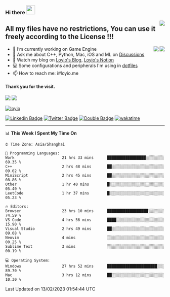 <h3 align="left">Hi there <img src="https://media.giphy.com/media/hvRJCLFzcasrR4ia7z/giphy.gif" width="28"></h3>
<a align="right" href="https://github.com/loyio/loyio/blob/master/STAR/README.md"><img align="right" src="https://img.shields.io/badge/LOYIO-STAR-green" /></a>

## All my files have no restrictions, You can use it freely according to the License !!!

<a href="https://github.com/loyio#gh-light-mode-only">
     <img align="right"  src="https://loy-readme.vercel.app/api/top-langs/?username=loyio&langs_count=6&hide=css,html,jupyter%20notebook" />
</a>

<a href="https://github.com/loyio#gh-dark-mode-only">
  <img align="right"  src="https://loy-readme.vercel.app/api/top-langs/?username=loyio&langs_count=6&theme=slateorange&hide=css,html,jupyter%20notebook" />
</a>



- 🔭 I’m currently working on Game Engine
- 💬 Ask me about C++, Python, Mac, iOS and ML on [Discussions](https://github.com/loyio/blog/discussions)
- 📔 Watch my blog on [Loyio's Blog](https://loyio.me), [Loyio's Notion](https://loyio.notion.site/loyio/Loyio-s-Dashboard-2f56bd29222a445ea9d9e8802a1ac83b)
- 💻 Some configurations and peripherals I'm using in [dotfiles](https://github.com/loyio/dotfiles)
- 📫 How to reach me: i#loyio.me


#### Thank you for the visit.
<img src="http://profile-counter.glitch.me/loyio/count.svg" />

<img src="https://loy-readme.vercel.app/api?username=loyio&show_icons=true&hide=stars&include_all_commits=true&hide_title=true&theme=slateorange" />

     

[![loyio](https://github-profile-trophy.vercel.app/?username=loyio&theme=onedark&column=4)](https://github.com/loyio)

[![Linkedin Badge](https://img.shields.io/badge/-@loyio-0077b5?style=flat-square&logo=Linkedin&logoColor=white&labelColor=0077b5&link=https://www.linkedin.com/in/loyio-hex-363172158/)](https://www.linkedin.com/in/loyio-hex-363172158/)
[![Twitter Badge](https://img.shields.io/badge/-@loyiome-1ca0f1?style=flat-square&labelColor=1ca0f1&logo=twitter&logoColor=white&link=https://twitter.com/loyiome)](https://twitter.com/loyiome)
[![Double Badge](https://img.shields.io/badge/@loyio-007722?style=flat&logo=Douban&logoColor=white)](https://www.douban.com/people/susmote)
[![wakatime](https://wakatime.com/badge/user/c0ddc104-5a20-41d1-ab9a-c4d9ea20a4d9.svg)](https://wakatime.com/@c0ddc104-5a20-41d1-ab9a-c4d9ea20a4d9)

-------
<!--START_SECTION:waka-->
📊 **This Week I Spent My Time On** 

```text
⌚︎ Time Zone: Asia/Shanghai

💬 Programming Languages: 
Work                     21 hrs 33 mins      █████████████████░░░░░░░░   69.35 % 
C++                      2 hrs 48 mins       ██░░░░░░░░░░░░░░░░░░░░░░░   09.02 % 
MiniScript               2 hrs 45 mins       ██░░░░░░░░░░░░░░░░░░░░░░░   08.86 % 
Other                    1 hr 40 mins        █░░░░░░░░░░░░░░░░░░░░░░░░   05.40 % 
LeetCode                 1 hr 37 mins        █░░░░░░░░░░░░░░░░░░░░░░░░   05.23 % 

🔥 Editors: 
Browser                  23 hrs 10 mins      ██████████████████░░░░░░░   74.59 % 
VS Code                  4 hrs 56 mins       ████░░░░░░░░░░░░░░░░░░░░░   15.90 % 
Visual Studio            2 hrs 49 mins       ██░░░░░░░░░░░░░░░░░░░░░░░   09.08 % 
Neovim                   4 mins              ░░░░░░░░░░░░░░░░░░░░░░░░░   00.25 % 
Sublime Text             3 mins              ░░░░░░░░░░░░░░░░░░░░░░░░░   00.19 % 

💻 Operating System: 
Windows                  27 hrs 52 mins      ██████████████████████░░░   89.70 % 
Mac                      3 hrs 12 mins       ██░░░░░░░░░░░░░░░░░░░░░░░   10.30 % 

```


 Last Updated on 13/02/2023 01:54:44 UTC
<!--END_SECTION:waka-->
